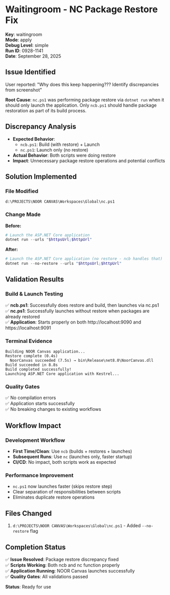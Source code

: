 # Waitingroom - NC Package Restore Fix

**Key**: waitingroom  
**Mode**: apply  
**Debug Level**: simple  
**Run ID**: 0928-1141  
**Date**: September 28, 2025

## Issue Identified
User reported: "Why does this keep happening??? Identify discrepancies from screenshot"

**Root Cause**: `nc.ps1` was performing package restore via `dotnet run` when it should only launch the application. Only `ncb.ps1` should handle package restoration as part of its build process.

## Discrepancy Analysis
- **Expected Behavior**: 
  - `ncb.ps1`: Build (with restore) + Launch 
  - `nc.ps1`: Launch only (no restore)
- **Actual Behavior**: Both scripts were doing restore
- **Impact**: Unnecessary package restore operations and potential conflicts

## Solution Implemented

### File Modified
`d:\PROJECTS\NOOR CANVAS\Workspaces\Global\nc.ps1`

### Change Made
**Before:**
```powershell
# Launch the ASP.NET Core application
dotnet run --urls "$httpsUrl;$httpUrl"
```

**After:**
```powershell
# Launch the ASP.NET Core application (no restore - ncb handles that)
dotnet run --no-restore --urls "$httpsUrl;$httpUrl"
```

## Validation Results

### Build & Launch Testing
✅ **ncb.ps1**: Successfully does restore and build, then launches via nc.ps1  
✅ **nc.ps1**: Successfully launches without restore when packages are already restored  
✅ **Application**: Starts properly on both http://localhost:9090 and https://localhost:9091  

### Terminal Evidence
```
Building NOOR Canvas application...
Restore complete (0.4s)
  NoorCanvas succeeded (7.5s) → bin\Release\net8.0\NoorCanvas.dll
Build succeeded in 8.8s
Build completed successfully!
Launching ASP.NET Core application with Kestrel...
```

### Quality Gates
✅ No compilation errors  
✅ Application starts successfully  
✅ No breaking changes to existing workflows  

## Workflow Impact

### Development Workflow
- **First Time/Clean**: Use `ncb` (builds + restores + launches)
- **Subsequent Runs**: Use `nc` (launches only, faster startup)
- **CI/CD**: No impact, both scripts work as expected

### Performance Improvement
- `nc.ps1` now launches faster (skips restore step)
- Clear separation of responsibilities between scripts
- Eliminates duplicate restore operations

## Files Changed
1. `d:\PROJECTS\NOOR CANVAS\Workspaces\Global\nc.ps1` - Added `--no-restore` flag

## Completion Status
✅ **Issue Resolved**: Package restore discrepancy fixed  
✅ **Scripts Working**: Both ncb and nc function properly  
✅ **Application Running**: NOOR Canvas launches successfully  
✅ **Quality Gates**: All validations passed  

**Status**: Ready for use